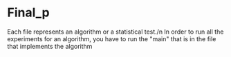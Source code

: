 # Final_p
Each file represents an algorithm or a statistical test./n
In order to run all the experiments for an algorithm, you have to run the "main" that is in the file that implements the algorithm
